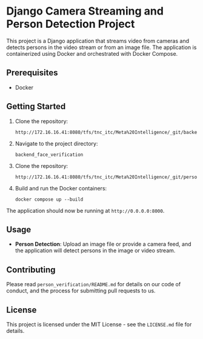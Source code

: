 # Django Camera Streaming and Person Detection Project

This project is a Django application that streams video from cameras and detects persons in the video stream or from an image file. The application is containerized using Docker and orchestrated with Docker Compose.

## Prerequisites

- Docker

## Getting Started

1. Clone the repository:
    ```
    http://172.16.16.41:8080/tfs/tnc_itc/Meta%20Intelligence/_git/backend_person_verification
    ```
2. Navigate to the project directory:
    ```
    backend_face_verification
    ```
3. Clone the repository:
    ```
    http://172.16.16.41:8080/tfs/tnc_itc/Meta%20Intelligence/_git/person_verification
    ```
4. Build and run the Docker containers:
    ```
    docker compose up --build
    ```
The application should now be running at `http://0.0.0.0:8000`.

## Usage

- **Person Detection**: Upload an image file or provide a camera feed, and the application will detect persons in the image or video stream.

## Contributing

Please read `person_verification/README.md` for details on our code of conduct, and the process for submitting pull requests to us.

## License
This project is licensed under the MIT License - see the `LICENSE.md` file for details.